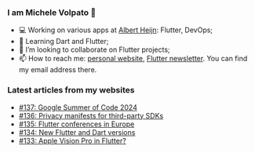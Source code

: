### I am Michele Volpato 👋

- 💻 Working on various apps at [Albert Heijn](https://github.com/RoyalAholdDelhaize): Flutter, DevOps;
- 🌱 Learning Dart and Flutter;
- 📱 I’m looking to collaborate on Flutter projects;
- 📫 How to reach me: [personal website](https://volpato.dev), [Flutter newsletter](https://flutternewsletter.volpato.dev). You can find my email address there.

### Latest articles from my websites

<!-- BLOG-POST-LIST:START -->
- [#137: Google Summer of Code 2024](https://flutternewsletter.volpato.dev/news/137-google-summer-of-code-2024/)
- [#136: Privacy manifests for third-party SDKs](https://flutternewsletter.volpato.dev/news/136-privacy-manifests-for-third-party-sdks/)
- [#135: Flutter conferences in Europe](https://flutternewsletter.volpato.dev/news/135-flutter-conferences-in-europe/)
- [#134: New Flutter and Dart versions](https://flutternewsletter.volpato.dev/news/134-new-flutter-and-dart-versions/)
- [#133: Apple Vision Pro in Flutter?](https://flutternewsletter.volpato.dev/news/133-apple-vision-pro-in-flutter/)
<!-- BLOG-POST-LIST:END -->
